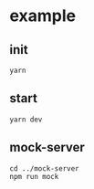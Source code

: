 # example

## init

```
yarn
```

## start

```
yarn dev
```

## mock-server

```
cd ../mock-server
npm run mock
```

